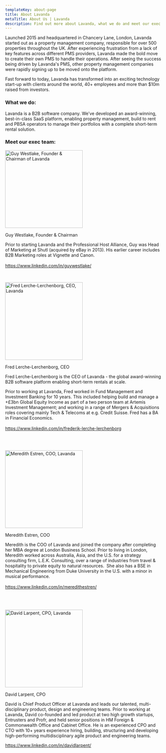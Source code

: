 ```yaml
---
templateKey: about-page
title: About Lavanda
metaTitle: About Us | Lavanda
description: Find out more about Lavanda, what we do and meet our exec team.
---
```

<p>Launched 2015 and headquartered in Chancery Lane, London, Lavanda started out as a property management company, responsible for over 500 properties throughout the UK. After experiencing frustration from a lack of key features across different PMS providers, Lavanda made the bold move to create their own PMS to handle their operations. After seeing the success being driven by Lavanda's PMS, other property management companies were rapidly signing up to be moved onto the platform.</p>
<p>Fast forward to today, Lavanda has transformed into an exciting technology start-up with clients around the world, 40+ employees and more than $10m raised from investors.</p>
<h3>What we do:</h3>
<p>Lavanda is a B2B software company. We&rsquo;ve developed an award-winning, best-in-class SaaS platform, enabling property management, build to rent and PBSA operators to manage their portfolios with a complete short-term rental solution.</p>
<h3>Meet our exec team:</h3>
<p class="c1 c7"><span class="c11"><img src="https://lh3.googleusercontent.com/r28JYF8O-oEEXVGpRX4KryWHoHRPI5Ys_5Oysf2xRyFRTnfzl2TUfBvnkLQVzgPipSkULirr0HDFJg98L_TXiXC2B1fKSFZ61ePw-0rMEdzJLFpjFjWq2DBqsEqWNh_5eYHHCbqf" alt="Guy Westlake, Founder &amp; Chairman of Lavanda" width="250" height="250" /></span></p>
<p class="c1 c7"><span class="c11">Guy Westlake, Founder &amp; Chairman</span></p>
<p class="c1"><span class="c4">Prior to starting Lavanda and the Professional Host Alliance, Guy was Head of Marketing at Shutl (acquired by eBay in 2013). His earlier career includes B2B Marketing roles at Vignette and Canon.<br /><br /></span><span class="c9 c14"><a class="c16" href="https://www.google.com/url?q=https://www.linkedin.com/in/guywestlake/&amp;sa=D&amp;ust=1589497764809000">https://www.linkedin.com/in/guywestlake/</a></span></p>
<p class="c1">&nbsp;</p>
<p class="c1 c7"><span class="c11"><img src="https://lh3.googleusercontent.com/xfK54ZRHT4r7xyLSLvWLBC3FfcZPDK_-M5Mau4URq5v3xcTj9AfUHgHbFcR9txat_Xl9DI6ARk6T2qyM0hspO3E7SmHLTQAKsuaK-27BroIryaXPHv3J2B_sBAhrs-4VfBqrLrTL" alt="Fred Lerche-Lerchenborg, CEO, Lavanda" width="250" height="250" /></span></p>
<p class="c1 c7"><span class="c4">Fred Lerche-Lerchenborg, CEO</span></p>
<p class="c1"><span class="c4">Fred Lerche-Lerchenborg is the CEO of Lavanda - the global award-winning B2B software platform enabling short-term rentals at scale.</span></p>
<p class="c1"><span class="c4">Prior to working at Lavanda, Fred worked in Fund Management and Investment Banking for 10 years. This included helping build and manage a +&pound;3bn Global Equity Income as part of a two person team at Artemis Investment Management; and working in a range of Mergers &amp; Acquisitions roles covering mainly Tech &amp; Telecoms at e.g. Credit Suisse. Fred has a BA in Financial Economics.<br /><br /></span><span class="c9 c19"><a class="c16" href="https://www.google.com/url?q=https://www.linkedin.com/in/frederik-lerche-lerchenborg-a274145&amp;sa=D&amp;ust=1589497764810000">https://www.linkedin.com/in/frederik-lerche-lerchenborg</a><br /><br /></span></p>
<p class="c1">&nbsp;</p>
<p class="c1 c7"><span class="c11"><img src="https://lh3.googleusercontent.com/o8gScNXwVIa-HNavIhH7LXF3YEFbSkJxKz9qAeSxwAJE6DUYL8puDTEz427TTQ_eE6sHe6IxhMyqvYbJI0Iq4Xh5VFNB8YKV1t-L-HkDsBEuQEMKz5uTpuCry3O-ElI63TRC8TMS" alt="Meredith Estren, COO, Lavanda" width="250" height="250" /></span></p>
<p class="c1 c7"><span class="c11">Meredith Estren, COO</span></p>
<p class="c1"><span class="c4">Meredith is the COO of Lavanda and joined the company after completing her MBA degree at London Business School. Prior to living in London, Meredith worked across Australia, Asia, and the U.S. for a strategy consulting firm, L.E.K. Consulting, over a range of industries from travel &amp; hospitality to private equity to natural resources. &nbsp;She also has a BSE in Mechanical Engineering from Duke University in the U.S. with a minor in musical performance.<br /><br /></span><span class="c9 c14"><a href="https://www.linkedin.com/in/meredithestren/">https://www.linkedin.com/in/meredithestren/</a><br /><br /><br /><br /></span></p>
<p class="c1 c7"><span class="c11"><img src="https://lh3.googleusercontent.com/yfU-v2CTtqarCZYwxOVdkuw77vhmse2XLxDpP-sNClzuL57-2MN5TtT4nMOtMLeHPZS7rxzh8lDYsZ2S4gUom6PDDqf2DayectlVi2K54wQTZVZfDPQtQwqcjCurD80NF5MMihcl" alt="David Larpent, CPO, Lavanda" width="250" height="250" /></span></p>
<p class="c1 c7"><span class="c11">David Larpent, CPO</span></p>
<p class="c1">David is Chief Product Officer at Lavanda and leads our talented, multi-disciplinary product, design and engineering teams. Prior to working at Lavanda, David co-founded and led product at two high growth startups, Entrusters and Profr, and held senior positions in HM Foreign &amp; Commonwealth Office and Cabinet Office. He is an experienced CPO and CTO with 10+ years experience hiring, building, structuring and developing high-performing multidisciplinary agile product and engineering teams.</p>
<p class="c1 c7"><span class="c9"><a class="c16" href="https://www.google.com/url?q=https://www.linkedin.com/in/davidlarpent/&amp;sa=D&amp;ust=1589497764811000">https://www.linkedin.com/in/davidlarpent/</a></span></p>